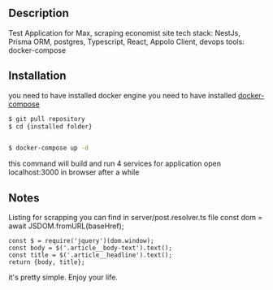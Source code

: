 
## Description

Test Application for Max, scraping economist site 
tech stack: NestJs, Prisma ORM, postgres, Typescript, React, Appolo Client, 
devops tools: docker-compose
## Installation
you need to have installed docker engine
you need to have installed <a href="https://docs.docker.com/compose/install/">docker-compose
</a>
```bash
$ git pull repository 
$ cd {installed folder}


$ docker-compose up -d
```
this command will build and run 4 services for application
open localhost:3000 in browser after a while 

## Notes

Listing for scrapping you can find in server/post.resolver.ts file
const dom = await JSDOM.fromURL(baseHref);

    const $ = require('jquery')(dom.window);
    const body = $('.article__body-text').text();
    const title = $('.article__headline').text();
    return {body, title};

it's pretty simple.
Enjoy your life.
